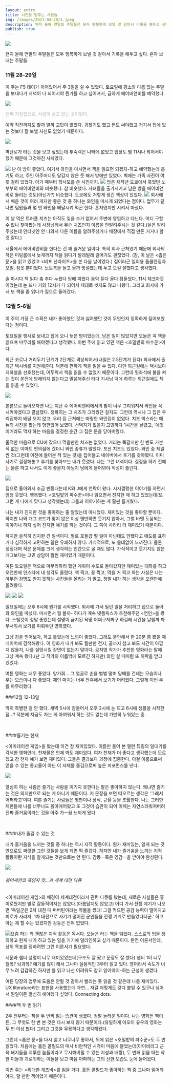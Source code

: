 ```yaml
---
layout: entry
title: 시간을 멈추는 사람들
img: /images/2021-04-29/1.jpeg
description: 왠지 올해 연말의 주말들은 모두 행복하게 보낼 것 같아서 기록을 해두고 싶다. 혼자 보내는 주말들. 
publish: true
---
```

<img src="/images/2021-04-29/1.jpeg">

왠지 올해 연말의 주말들은 모두 행복하게 보낼 것 같아서 기록을 해두고 싶다. 혼자 보내는 주말들. 

### 11월 28-29일

이 주는 F5 데이가 끼어있어서 주 3일을 쉴 수 있었다. 토요일에 평소와 다름 없는 주말을 보내다가 저녁이 다 되어서야 뭔가를 하고 싶어져서, 급하게 에어비앤비를 예약했다. 

<div style="margin = 0;">
<img src="/images/2020-12-07/2.jpeg">
</div>

<span style="color:#adb5bd"> 진짜 가정집으로, 사람이 살고 있는 곳이었다.</span>


예약 직전까지도 할까 말까 고민이 많았다. 귀찮기도 했고 돈도 써야했고 거기서 집에 있는 것보다 잘 보낼 자신도 없었기 때문이다. 

<img src="/images/2020-12-07/3.jpeg">

벽난로가 타는 것을 보고 싶었는데 투숙객은 나밖에 없었고 입장도 밤 11시나 되어서야 했기 때문에 그것까진 사치였다. 

<img src="/images/2020-12-07/4.jpeg">
난 이 방이 좋았다. 여기서 와인을 마시면서 책을 읽으면 되겠지-하고 예약했는데 춥기도 하고, 주인 아주머니도 달갑지 않은 듯 해서 방에만 있었다. 벽에는 가족 사진이 여럿 걸려 있었다. 아기 때부터 학사모를 쓴 사진까지.


<img src="/images/2020-12-07/5.jpeg">
방은 재작년 도쿄에서 묵었던 노부부의 에어비앤비와 비슷했다. 참 비슷했다. 자녀들을 출가시키고 남은 방을 에어비앤비로 돌리는 것도(아닌가?) 비슷했다. 도쿄에도 저렇게 생긴 책상이 있었다. 


<img src="/images/2020-12-07/6.jpeg">
회사에서 배운 것이 여러 개지만 좋은 것 중 하나는 와인을 마시게 되었다는 점이다. 업무가 끝나면 팀원들과 몇 번 와인을 배달시켜 먹곤 한다. 혼자였지만 시켜서 마셨다.
​

이 날 먹은 트러플 치즈는 아직도 잊을 수가 없어서 주변에 영업하고 다닌다. 어디 구할 수 없나 찾아봤는데 사장님께서 무슨 치즈인지 이름을 안알려주시는 것 같다.(실은 알려주셨는데 인터넷엔 안 나와서 다른 이름을 알려주셨거나 매장에서 직접 만든 거거나 할 것 같다.)


서울에서 에어비앤비를 한다는 건 꽤 즐거운 일이다. 특히 회사 근처였기 때문에 회사의 작은 미팅룸에서 늦게까지 책을 읽다가 털레털레 걸어가도 괜찮았다. (참, 이 날은 <좁은 문>을 읽고 있었고 <비포 선라이즈>를 본 다음 날이었다.) 짐이라곤 일회용 폼클렌징과 오일, 잠옷 뿐이었다. 노트북을 들고 올까 망설였는데 두고 오길 잘했다고 생각했다. 
​

술 마시다 책 읽다 춤 추다 누웠다 담배 피웠다 음악 듣다 울다 잠들었다. 11시 체크아웃이었는데 눈 뜨니 거의 12시가 다 되어서 제대로 씻지도 않고 나왔다. 그러고 회사에 가서 또 책을 좀 읽다가 집으로 돌아갔다. 

### 12월 5-6일

이 주의 가장 큰 수확은 내가 좋아했던 것과 싫어했던 것이 무엇인지 정확하게 짚어보았다는 점이다. 
​

토요일을 행사로 보내고 집에 오니 늦은 밤이었는데, 남은 일이 많았지만 오늘은 꼭 책을 읽으며 마무리를 해야겠다고 생각했다. 이번 주에 읽고 있던 책은 <호밀밭의 파수꾼>이다. 


최근 코로나 거리두기 단계가 2단계로 격상되어서(내일은 2.5단계가 된다) 회사에서 출퇴근 택시비를 지원해준다. 덕분에 편하게 책을 읽을 수 있다. 다만 퇴근길에는 택시보다 지하철을 선호했는데, 어두워서 책을 읽을 수 없었기 때문이다. 그런데 뒷좌석에 불을 켜는 것이 운전에 방해되지 않는다고 말씀해주신 타다 기사님 덕에 하루는 퇴근길에도 책을 읽을 수 있었다. 

<img src="/images/2020-12-07/7.jpeg">

본론으로 돌아오자면 나는 지난 주 에어비앤비에서의 밤이 너무 그리워져서 와인을 꼭 시켜야겠다고 결심했다. 정확히는 그 치즈가 그리웠던 걸지도. 그런데 역시나 그 집은 우리집까지 배달 오지 않고, 우리 집 근처에는 마땅한 와인집이 없었다. 치즈 박스라는 메뉴의 사진을 봤는데 형편없어 보였다. 선택지가 없을지 고민하다 1시간을 날렸고, ‘에잇 이거라도 먹자’하는 마음을 결정한 순간 그 집은 문을 닫아버렸다. 


울적한 마음으로 CU에 갔으나 먹을만한 치즈는 없었다. 거리는 똑같지만 한 번도 가본 적 없는 이마트 편의점에 갔더니 와인 종류가 많았다. 포션 치즈도 있었다. 와인 중 제일 싼 것(그런데 이전에 들어본 적 있는 것)을 집어들고 네이버에서 후기를 찾아봤다. 이미 사기로 결정해놓고 후기를 찾아보는 내가 웃겼다. 나는 그런 녀석이다. 결정을 하기 전에는 물론 하고 나서도 이게 좋을지 아닐지 남에게 물어봐야 직성이 풀린다. 

<img src="/images/2020-12-07/8.jpeg">

집으로 돌아와서 조금 빈둥대는데 K와 J에게 연락이 왔다. 시시껄렁한 이야기를 하면서 엄청 웃었다. 행복했다. <호밀밭의 파수꾼>이나 읽으면서 진지한 체 하고 있었는데(또 그런 게 나에게 맞다고 생각했는데) 그들과 이야기하는 게 훨씬 즐거웠다.


나는 내가 진지한 것을 좋아하는 줄 알았는데 아니었다. 재미있는 것을 좋아할 뿐이다. 하지만 나와 개그 코드가 맞지 않은 이상 웬만하면 웃기지 않아서, 그럴 바엔 도움되는 이야기나 하자 싶어 진지한 얘기를 하는 것이다. 그 쪽이 차라리 더 재미있기 때문이다. 


하지만 솔직히 진지한 건 질색이다. 별로 호들갑 떨 일이 아닌데도 안됐다고 애도를 표하거나 심각하게 고민하는 꼴은 유쾌하지 않다. 가식적으로, 또 쓸데없이 느껴진다. 물론 징징대며 작은 문제를 크게 생각하는 인간으로 굴 때도 많다. 가식적이고 웃기지도 않은 개그보다는 고민 상담이 훨씬 재미있기 때문이다. 
​

여튼 토요일은 책으로 마무리하려 했던 계획이 수포로 돌아갔지만 재미있는 대화를 하고 오랜만에 인스타에 내 생각도 올렸다. 책 찍고, 꽃 찍고, 먹을 거 찍고 하는 사실은 나는 아무런 감명도 받지 못하는 사진들을 올리는 거 말고, 정말 내가 하는 생각을 오랜만에 올려봤다. 


<img src="/images/2020-12-07/9.jpeg">
<img src="/images/2020-12-07/10.jpeg">
<img src="/images/2020-12-07/11.jpeg">

일요일에는 오후 6시에 뭔가를 시작했다. 회사에 가서 밀린 일을 처리하고 집으로 돌아와 와인을 마셨다. 마시면서 뭘 볼까- 하다가 계속 넷플릭스가 추천해주던 <연인>을 봤다. 스틸컷이 정말 좋았는데 설명이 금지된 욕망 어쩌구저쩌구 하길래 시간을 날릴까 봐 무서워서 보기를 미뤄두던 영화였다. 


그냥 감을 믿어보자, 하고 틀었는데 느낌이 좋았다. 그래도 불안해서 한 20분 쯤 봤을 때 네이버에 검색해봤다. 이 영화가 내가 봐도 될만한 건지, 끝까지 참고 봐도 시간이 아깝지 않을지, 나를 실망시킬 장면이 없는지 말이다. 공지영 작가가 추천한 영화라는 말에 그냥 계속 봤다.(난 그 작가의 이름밖에 모르긴 하지만) 와인 살 때처럼 또 허락을 받고 있었다. 


여튼 영화는 너무 좋았다. 양가휘... 그 얼굴로 손을 벌벌 떨며 담배를 건네는 모습이나 우는 모습이나 다 좋았다. 제인 마치는 너무 잔혹해서 보기가 어려웠다. 그렇게 이번 주를 마무리했다. 


###12월 12-13일

딱히 특별한 걸 안 했다. 새벽 5시에 잠들어서 오후 2시에 눈 뜨고 6시에 생활을 시작한 점...? 덕분에 지금도 자는 게 아까워서 하는 것도 없는데 가만히 누워있는 중. 

​

####즐기는 천재

<이미테이션 게임>을 봤는데 이건 참 재미있었다. 이름만 들어 본 앨런 튜링의 일대기를 각색한 영화인데, 천재물은 언제 봐도 재미있다. 여자 천재가 더 좋다고 생각했는데 모르겠고 걍 천재 얘기 보면 재미있다. 그들은 결과보다 과정에 집중한다. 이걸 이룸으로써 얻을 수 있는 콩고물이 아닌 이 자체를 즐김으로써 높은 퍼포먼스를 낸다. 

<img src="/images/2020-12-07/12.jpeg">
​

열심히 하는 사람은 즐기는 사람을 이기지 못한다는 말은 좋아하지 않는다. 왜냐면 즐기는 것은 의지만으로 되는 게 아니기 때문이다. 저 문장을 보면 떠오르는 생각은 ‘그래서 어쩌라고’이다. 여튼 즐기는 사람들은 평판이나 상식, 규율 등을 초월한다. 나는 그러한 제한들에 나를 너무나도 옭아매어왔고 또 그것이 습관이 되어 이제는 자연스러워져버려 진짜 즐거움이라는 것을 아주 가ㅡ끔 느끼게 됐다. 

​

####내가 즐길 수 있는 것

내가 즐거움을 느끼는 것들 중 하나는 역시 지적 활동이다. 뭔가 재미있는, 알게 되는 것만으로도 짜릿한 그런 것들을 보게 되면 퍽 즐겁다. 하지만 내가 즐거움을 느끼는 지적 활동이란 지식을 알게되는 것만으로는 안 된다. 감동ㅡ혹은 영감ㅡ을 받아야 완성된다. 


​<img src="/images/2020-12-07/13.jpeg">
​<h6>붕어싸만코 흑임자 맛...과 세계 대전 다큐</h6>

<이미테이션 게임>의 배경이 세계대전이라서 관련 다큐를 봤는데, 새로운 사실들은 흥미로웠지만 별로 감동적이지는 않았다.(아름답지도 않았고) 어디 가서 전쟁 얘기가 나오면 ‘독일군은 2차 대전 때 퍼버틴이라는 약물을 썼대! 그걸 먹으면 공감 능력이 떨어지고 피로가 사라져. 1차 대전으로 사기가 떨어진 군인들을 전쟁 기계로 만들었다더군.’ 하고 아는 체 할 수는 있겠지만 감동은 전혀 없었다. 

<img src="/images/2020-12-07/14.jpeg">
​
요즘 하는 꽤 괜찮은 지적 활동은 독서다. 오늘은 <Understanding context>라는 책을 읽었다. 스스로의 업을 정의하고 현재 내가 하고 있는 일을 거기에 얼라인하고 싶기 때문이다. 완전 이론서인데, 상위 목표를 정하려면 그런 이론서가 필요했다. 


서문과 챕터 설명이 너무 재미있었는데(구조도 잘 짰고 문장도 잘 썼다) 챕터 1이 너무 철학? 뇌과학? 얘기를 많이 해서 그나마 실용적인 3부터 읽고 있다. 영어라서 속도가 너무 느려 갑갑하긴 하지만 <Strategic writing for UX>를 읽고 나선 어려워도 참고 읽어야지-하는 근성이 생겼다. 

여튼 당장의 업무에 도움은 안될 것 같아서 빨리는 못 읽을 것 같은데 나름 재미있다. UX literature라는 표현을 사용했는데 과연... 저걸 저렇게도 갖다 붙일 수 있구나 싶어서 뭔일이든 열심히 해야겠다 싶었다. Connecting dots. 


####책 두 번 읽기

2주 전부터는 책을 두 번씩 읽는 습관이 생겼다. 정말 놀라운 일이다. 나는 영화든 책이든, 그 무엇도 한 번 본 것은 다시 보지 않기 때문이다.(유일하게 아오이 유우의 영화는 두 번 이상 봤다) 그리고 그것을 무용하다고 생각해왔다. 

그런데 <좁은 문>을 다시 읽고 너무너무 좋아서, 뒤에 읽은 <호밀밭의 파수꾼>도 두 번 읽었다. 처음에는 홀든 콜필드의 매사 비판적인 시각이 마음에 들었는데(아이비리그 근육 돼지들을 지루한 놈들이라고 무시해버릴 수 있는 지성과 배짱), 두 번째 읽을 때는 착한 이들과 괴로워하는 이들을 보고 마음 아파하는 그의 선한 모습도 눈에 들어왔다.
​

이번 주는 <위대한 개츠비>를 읽을 거다. 홀든 콜필드가 좋아하는 책 중 그나마 읽어봐야지, 할 만한 책이었기 때문이다. 
